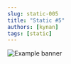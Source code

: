 ```yaml
---
slug: static-005
title: "Static #5"
authors: [kynan]
tags: [static]
---
```


![Example banner](/img/stories/static_new/005.png)
